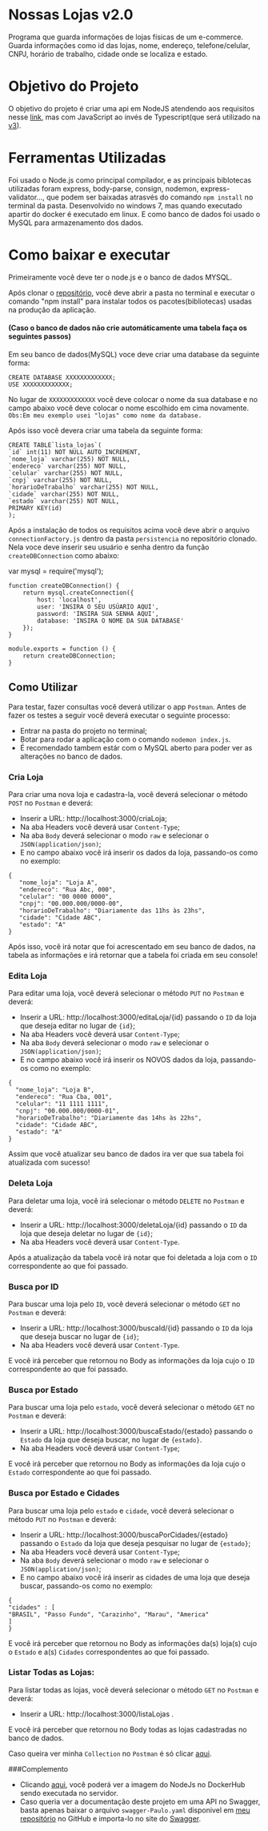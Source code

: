 # Nossas Lojas v2.0

Programa que guarda informações de lojas físicas de um e-commerce. Guarda informações como id das lojas, nome, endereço, telefone/celular, CNPJ, horário de trabalho, cidade onde se localiza e estado. 

# Objetivo do Projeto
O objetivo do projeto é criar uma api em NodeJS atendendo aos requisitos nesse [link](https://github.com/myreli/c_trilhas/blob/master/microservices_node/desafio2/README.md), mas com JavaScript ao invés de Typescript(que será utilizado na [v3](https://github.com/paulodaluz/Nossas-Lojas-v3)).

# Ferramentas Utilizadas

 Foi usado o Node.js como principal compilador, e as principais biblotecas utilizadas foram express, body-parse, consign, nodemon, express-validator..., que podem ser baixadas atrasvés do comando ```npm install``` no terminal da pasta. 
 Desenvolvido no windows 7, mas quando executado apartir do docker é executado em linux. E como banco de dados foi usado o MySQL para armazenamento dos dados.
 
 
 # Como baixar e executar
 Primeiramente você deve ter o node.js e o banco de dados MYSQL.
 
 Após clonar o [repositório](https://github.com/paulodaluz/Nossas-Lojas.git), você deve abrir a pasta no terminal e executar o comando "npm install" para instalar todos os pacotes(bibliotecas) usadas  na produção da aplicação.
 
 #### (Caso o banco de dados não crie automáticamente uma tabela faça os seguintes passos)
 Em seu banco de dados(MySQL) voce deve criar uma database da seguinte forma:
 
 ```
 CREATE DATABASE XXXXXXXXXXXXX;
 USE XXXXXXXXXXXXX;
 ```
 No lugar de ```XXXXXXXXXXXXX``` você deve colocar o nome da sua database e no campo abaixo você deve colocar o nome escolhido em cima novamente.
 ```Obs:Em meu exemplo usei "lojas" como nome da database.```
 
 Após isso você devera criar uma tabela da seguinte forma:
 
 ```
 CREATE TABLE`lista_lojas`(
`id` int(11) NOT NULL AUTO_INCREMENT,
`nome_loja` varchar(255) NOT NULL,
`endereco` varchar(255) NOT NULL,
`celular` varchar(255) NOT NULL,
`cnpj` varchar(255) NOT NULL,
`horarioDeTrabalho` varchar(255) NOT NULL,
`cidade` varchar(255) NOT NULL,
`estado` varchar(255) NOT NULL,
PRIMARY KEY(id)
);
```

 Após a instalação de todos os requisitos acima você deve abrir o arquivo ```connectionFactory.js``` dentro da pasta ```persistencia``` no repositório clonado. Nela voce deve inserir seu usuário e senha dentro da função ```createDBConnection``` como abaixo:
 
 var mysql = require('mysql');
```
function createDBConnection() {
    return mysql.createConnection({
        host: 'localhost',
        user: 'INSIRA O SEU USÚARIO AQUI',
        password: 'INSIRA SUA SENHA AQUI',
        database: 'INSIRA O NOME DA SUA DATABASE'
    });
}

module.exports = function () {
    return createDBConnection;
}
```
 
 
 ## Como Utilizar
 
  Para testar, fazer consultas você deverá utilizar o app ```Postman```.
 Antes de fazer os testes a seguir você deverá executar o seguinte processo:

 - Entrar na pasta do projeto no terminal;
 - Botar para rodar a aplicação com o comando ```nodemon index.js```.
 - É recomendado tambem estár com o MySQL aberto para poder ver as alterações no banco de dados.
 
 
 ### Cria Loja
  
 Para criar uma nova loja e cadastra-la, você deverá selecionar o método ```POST``` no ```Postman``` e deverá:
 
 - Inserir a URL: http://localhost:3000/criaLoja;
 - Na aba Headers você deverá usar ```Content-Type```;
 - Na aba ```Body``` deverá selecionar o modo ```raw``` e selecionar o ```JSON(application/json)```;
 - E no campo abaixo você irá inserir os dados da loja, passando-os como no exemplo:
 ```
 {
    "nome_loja": "Loja A",
    "endereco": "Rua Abc, 000",
    "celular": "00 0000 0000",
    "cnpj": "00.000.000/0000-00",
    "horarioDeTrabalho": "Diariamente das 11hs às 23hs",
    "cidade": "Cidade ABC",
    "estado": "A"
}
 ```
 Após isso, você irá notar que foi acrescentado em seu banco de dados, na tabela as informações e irá retornar que a tabela foi criada em seu console!
 
 
 ### Edita Loja
 
 Para editar uma loja, você deverá selecionar o método ```PUT``` no ```Postman``` e deverá:
 - Inserir a URL: http://localhost:3000/editaLoja/{id} passando o ```ID``` da loja que deseja editar no lugar de ```{id}```;
 - Na aba Headers você deverá usar ```Content-Type```;
 - Na aba ```Body``` deverá selecionar o modo ```raw``` e selecionar o ```JSON(application/json)```;
 - E no campo abaixo você irá inserir os NOVOS dados da loja, passando-os como no exemplo:
  ```
 {
    "nome_loja": "Loja B",
    "endereco": "Rua Cba, 001",
    "celular": "11 1111 1111",
    "cnpj": "00.000.000/0000-01",
    "horarioDeTrabalho": "Diariamente das 14hs às 22hs",
    "cidade": "Cidade ABC",
    "estado": "A"
}
 ```
 
 Assim que você atualizar seu banco de dados ira ver que sua tabela foi atualizada com sucesso!

 ### Deleta Loja
 Para deletar uma loja, você irá selecionar o método ```DELETE``` no ```Postman``` e deverá:
 - Inserir a URL: http://localhost:3000/deletaLoja/{id} passando o ```ID``` da loja que deseja deletar no lugar de ```{id}```;
 - Na aba Headers você deverá usar ```Content-Type```.
 
 Após a atualização da tabela você irá notar que foi deletada a loja com o ```ID``` correspondente ao que foi passado.
 
 
 ### Busca por ID
 Para buscar uma loja pelo ```ID```, você deverá selecionar o método ```GET``` no ```Postman``` e deverá:
 - Inserir a URL: http://localhost:3000/buscaId/{id} passando o ```ID``` da loja que deseja buscar no lugar de ```{id}```;
 - Na aba Headers você deverá usar ```Content-Type```.
 
 E você irá perceber que retornou no Body as informações da loja cujo o ```ID``` correspondente ao que foi passado.
 
 
 ### Busca por Estado
 Para buscar uma loja pelo ```estado```, você deverá selecionar o método ```GET``` no ```Postman``` e deverá:
 - Inserir a URL: http://localhost:3000/buscaEstado/{estado} passando o ```Estado``` da loja que deseja buscar, no lugar de ```{estado}```.
 - Na aba Headers você deverá usar ```Content-Type```;
 
 E você irá perceber que retornou no Body as informações da loja cujo o ```Estado``` correspondente ao que foi passado.
 
 
 ### Busca por Estado e Cidades
 Para buscar uma loja pelo ```estado``` e ```cidade```, você deverá selecionar o método ```PUT``` no ```Postman``` e deverá: 
 - Inserir a URL: http://localhost:3000/buscaPorCidades/{estado} passando o ```Estado``` da loja que deseja pesquisar no lugar de ```{estado}```;
 - Na aba Headers você deverá usar ```Content-Type```;
 - Na aba ```Body``` deverá selecionar o modo ```raw``` e selecionar o ```JSON(application/json)```;
 - E no campo abaixo você irá inserir as cidades de uma loja que deseja buscar, passando-os como no exemplo:
  
  ```
  {
"cidades" : [
"BRASIL", "Passo Fundo", "Carazinho", "Marau", "America"
]
}
  ```
E você irá perceber que retornou no Body as informações da(s) loja(s) cujo o ```Estado``` e a(s) ```Cidades``` correspondentes ao que foi passado.
  
  
 ### Listar Todas as Lojas:
 Para listar todas as lojas, você deverá selecionar o método ```GET``` no ```Postman``` e deverá:
  - Inserir a URL: http://localhost:3000/listaLojas .
   
E você irá perceber que retornou no Body todas as lojas cadastradas no banco de dados.
   
   
  Caso queira ver minha ```Collection``` no ```Postman``` é só clicar [aqui](https://www.getpostman.com/collections/23eb7722c81005614987).
  
  ###Complemento
  - Clicando [aqui](https://cloud.docker.com/u/paulera25/repository/docker/paulera25/ecommerce), você poderá ver a imagem do NodeJs no DockerHub sendo executada no servidor.
  - Caso queria ver a documentação deste projeto em uma API no Swagger, basta apenas baixar o arquivo ```swagger-Paulo.yaml``` disponivel em [meu repositório](https://github.com/paulodaluz/Nossas-Lojas.git) no GitHub e importa-lo no site do [Swagger](https://editor.swagger.io/).
  
 
